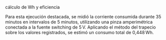 cálculo de Wh y eficiencia

Para esta ejecución destacada, se midió la corriente consumida durante 35 minutos en intervalos de 5 minutos, utilizando una pinza amperimétrica conectada a la fuente switching de 5 V. Aplicando el método del trapecio sobre los valores registrados, se estimó un consumo total de 0,448 Wh.

